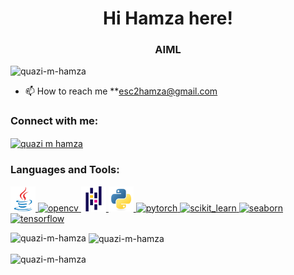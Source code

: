 <h1 align="center">Hi Hamza here!</h1>
<h3 align="center">AIML</h3>

<p align="left"> <img src="https://komarev.com/ghpvc/?username=quazi-m-hamza&label=Profile%20views&color=0e75b6&style=flat" alt="quazi-m-hamza" /> </p>

- 📫 How to reach me **esc2hamza@gmail.com

<h3 align="left">Connect with me:</h3>
<p align="left">
<a href="[https://linkedin.com/in/quazi m hamza](https://www.linkedin.com/in/quazi-m-hamza-b4950b248?utm_source=share&utm_campaign=share_via&utm_content=profile&utm_medium=android_app)" target="blank"><img align="center" src="https://raw.githubusercontent.com/rahuldkjain/github-profile-readme-generator/master/src/images/icons/Social/linked-in-alt.svg" alt="quazi m hamza" height="30" width="40" /></a>
</p>

<h3 align="left">Languages and Tools:</h3>
<p align="left"> <a href="https://www.java.com" target="_blank" rel="noreferrer"> <img src="https://raw.githubusercontent.com/devicons/devicon/master/icons/java/java-original.svg" alt="java" width="40" height="40"/> </a> <a href="https://opencv.org/" target="_blank" rel="noreferrer"> <img src="https://www.vectorlogo.zone/logos/opencv/opencv-icon.svg" alt="opencv" width="40" height="40"/> </a> <a href="https://pandas.pydata.org/" target="_blank" rel="noreferrer"> <img src="https://raw.githubusercontent.com/devicons/devicon/2ae2a900d2f041da66e950e4d48052658d850630/icons/pandas/pandas-original.svg" alt="pandas" width="40" height="40"/> </a> <a href="https://www.python.org" target="_blank" rel="noreferrer"> <img src="https://raw.githubusercontent.com/devicons/devicon/master/icons/python/python-original.svg" alt="python" width="40" height="40"/> </a> <a href="https://pytorch.org/" target="_blank" rel="noreferrer"> <img src="https://www.vectorlogo.zone/logos/pytorch/pytorch-icon.svg" alt="pytorch" width="40" height="40"/> </a> <a href="https://scikit-learn.org/" target="_blank" rel="noreferrer"> <img src="https://upload.wikimedia.org/wikipedia/commons/0/05/Scikit_learn_logo_small.svg" alt="scikit_learn" width="40" height="40"/> </a> <a href="https://seaborn.pydata.org/" target="_blank" rel="noreferrer"> <img src="https://seaborn.pydata.org/_images/logo-mark-lightbg.svg" alt="seaborn" width="40" height="40"/> </a> <a href="https://www.tensorflow.org" target="_blank" rel="noreferrer"> <img src="https://www.vectorlogo.zone/logos/tensorflow/tensorflow-icon.svg" alt="tensorflow" width="40" height="40"/> </a> </p>

<p><img align="left" src="https://github-readme-stats.vercel.app/api/top-langs?username=quazi-m-hamza&show_icons=true&locale=en&layout=compact" alt="quazi-m-hamza" /></p>

<p>&nbsp;<img align="center" src="https://github-readme-stats.vercel.app/api?username=quazi-m-hamza&show_icons=true&locale=en" alt="quazi-m-hamza" /></p>

<p><img align="center" src="https://github-readme-streak-stats.herokuapp.com/?user=quazi-m-hamza&" alt="quazi-m-hamza" /></p>
